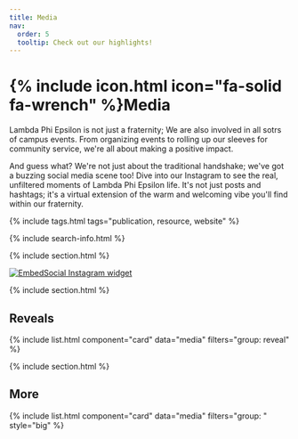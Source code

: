 ```yaml
---
title: Media
nav:
  order: 5
  tooltip: Check out our highlights!
---
```


# {% include icon.html icon="fa-solid fa-wrench" %}Media

Lambda Phi Epsilon is not just a fraternity; We are also involved in all sotrs of campus events. From organizing events to rolling up our sleeves for community service, we're all about making a positive impact.

And guess what? We're not just about the traditional handshake; we've got a buzzing social media scene too! Dive into our Instagram to see the real, unfiltered moments of Lambda Phi Epsilon life. It's not just posts and hashtags; it's a virtual extension of the warm and welcoming vibe you'll find within our fraternity.

{% include tags.html tags="publication, resource, website" %}

{% include search-info.html %}

{% include section.html %}

<div class="embedsocial-hashtag" data-ref="92eac4858a2ca9cf711ca07c7fde90c06687d955"> <a class="feed-powered-by-es feed-powered-by-es-feed-img" href="https://embedsocial.com/social-media-aggregator/" target="_blank" title="Instagram widget"> <img src="https://embedsocial.com/cdn/images/embedsocial-icon.png" alt="EmbedSocial"> Instagram widget </a> </div><script>(function(d, s, id){var js; if (d.getElementById(id)) {return;} js = d.createElement(s); js.id = id; js.src = "https://embedsocial.com/cdn/ht.js"; d.getElementsByTagName("head")[0].appendChild(js);}(document, "script", "EmbedSocialHashtagScript"));</script>

{% include section.html %}

## Reveals

{% include list.html component="card" data="media" filters="group: reveal" %}

{% include section.html %}

## More

{% include list.html component="card" data="media" filters="group: " style="big" %}
